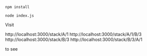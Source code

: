 ```
npm install

node index.js
```

Visit

http://localhost:3000/stack/A/1
http://localhost:3000/stack/A/1/B/3
http://localhost:3000/stack/B/3
http://localhost:3000/stack/B/3/A/1

to see
